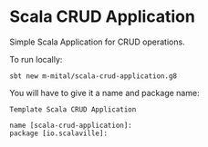 # Scala CRUD Application

Simple Scala Application for CRUD operations.

To run locally:
```console
sbt new m-mital/scala-crud-application.g8
```

You will have to give it a name and package name:
```console
Template Scala CRUD Application

name [scala-crud-application]:
package [io.scalaville]:
```